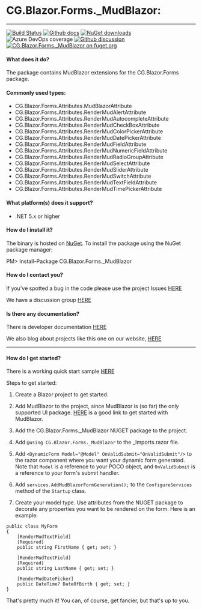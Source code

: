 # CG.Blazor.Forms._MudBlazor: 

---
[![Build Status](https://dev.azure.com/codegator/CG.Blazor.Forms._MudBlazor/_apis/build/status/CodeGator.CG.Blazor.Forms._MudBlazor?branchName=main)](https://dev.azure.com/codegator/CG.Blazor.Forms._MudBlazor/_build/latest?definitionId=74&branchName=main)
[![Github docs](https://img.shields.io/static/v1?label=Documentation&message=online&color=blue)](https://codegator.github.io/CG.Blazor.Forms._MudBlazor/index.html)
[![NuGet downloads](https://img.shields.io/nuget/dt/CG.Blazor.Forms._MudBlazor.svg?style=flat)](https://nuget.org/packages/CG.Blazor.Forms._MudBlazor)
![Azure DevOps coverage](https://img.shields.io/azure-devops/coverage/codegator/CG.Blazor.Forms._MudBlazor/74)
[![Github discussion](https://img.shields.io/badge/Discussion-online-blue)](https://github.com/CodeGator/CG.Blazor.Forms._MudBlazor/discussions)
[![CG.Blazor.Forms._MudBlazor on fuget.org](https://www.fuget.org/packages/CG.Blazor.Forms._MudBlazor/badge.svg)](https://www.fuget.org/packages/CG.Blazor.Forms._MudBlazor)

#### What does it do?
The package contains MudBlazor extensions for the CG.Blazor.Forms package.

#### Commonly used types:
* CG.Blazor.Forms.Attributes.MudBlazorAttribute
* CG.Blazor.Forms.Attributes.RenderMudAlertAttribute
* CG.Blazor.Forms.Attributes.RenderMudAutocompleteAttribute
* CG.Blazor.Forms.Attributes.RenderMudCheckBoxAttribute
* CG.Blazor.Forms.Attributes.RenderMudColorPickerAttribute
* CG.Blazor.Forms.Attributes.RenderMudDatePickerAttribute
* CG.Blazor.Forms.Attributes.RenderMudFieldAttribute
* CG.Blazor.Forms.Attributes.RenderMudNumericFieldAttribute
* CG.Blazor.Forms.Attributes.RenderMudRadioGroupAttribute
* CG.Blazor.Forms.Attributes.RenderMudSelectAttribute
* CG.Blazor.Forms.Attributes.RenderMudSliderAttribute
* CG.Blazor.Forms.Attributes.RenderMudSwitchAttribute
* CG.Blazor.Forms.Attributes.RenderMudTextFieldAttribute
* CG.Blazor.Forms.Attributes.RenderMudTimePickerAttribute

#### What platform(s) does it support?
* .NET 5.x or higher

#### How do I install it?
The binary is hosted on [NuGet](https://www.nuget.org/packages/CG.Blazor.Forms._MudBlazor). To install the package using the NuGet package manager:

PM> Install-Package CG.Blazor.Forms._MudBlazor

#### How do I contact you?
If you've spotted a bug in the code please use the project Issues [HERE](https://github.com/CodeGator/CG.Blazor.Forms._MudBlazor/issues)

We have a discussion group [HERE](https://github.com/CodeGator/CG.Blazor.Forms._MudBlazor/discussions)

#### Is there any documentation?
There is developer documentation [HERE](https://codegator.github.io/CG.Blazor.Forms._MudBlazor/)

We also blog about projects like this one on our website, [HERE](http://www.codegator.com)

---

#### How do I get started?

There is a working quick start sample [HERE](https://github.com/CodeGator/CG.Blazor.Forms._MudBlazor/tree/main/samples/CG.Blazor.Forms._MudBlazor.QuickStart) 

Steps to get started:

1. Create a Blazor project to get started.

2. Add MudBlazor to the project, since MudBlazor is (so far) the only supported UI package. [HERE](https://mudblazor.com/getting-started/installation#manual-install) is a good link to get started with MudBlazor.

3. Add the CG.Blazor.Forms._MudBlazor NUGET package to the project.

4. Add `@using CG.Blazor.Forms._MudBlazor` to the _Imports.razor file.

5. Add `<DynamicForm Model="@Model" OnValidSubmit="OnValidSubmit"/>` to the razor component where you want your dynamic form generated. Note that `Model` is a reference to your POCO object, and `OnValidSubmit` is a reference to your form's submit handler.

6. Add `services.AddMudBlazorFormGeneration();` to the `ConfigureServices` method of the `Startup` class.

7. Create your model type. Use attributes from the NUGET package to decorate any properties you want to be rendered on the form. Here is an example:

```
public class MyForm
{
	[RenderMudTextField]
	[Required]
	public string FirstName { get; set; }

	[RenderMudTextField]
	[Required]
	public string LastName { get; set; }

	[RenderMudDatePicker]
	public DateTime? DateOfBirth { get; set; }
}
```

That's pretty much it! You can, of course, get fancier, but that's up to you.




